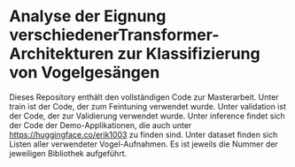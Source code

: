 # Analyse der Eignung verschiedenerTransformer-Architekturen zur Klassifizierung von Vogelgesängen
Dieses Repository enthält den vollständigen Code zur Masterarbeit. 
Unter train ist der Code, der zum Feintuning verwendet wurde.
Unter validation ist der Code, der zur Validierung verwendet wurde.
Unter inference findet sich der Code der Demo-Applikationen, die auch unter https://huggingface.co/erik1003 zu finden sind.
Unter dataset finden sich Listen aller verwendeter Vogel-Aufnahmen. Es ist jeweils die Nummer der jeweiligen Bibliothek aufgeführt.
